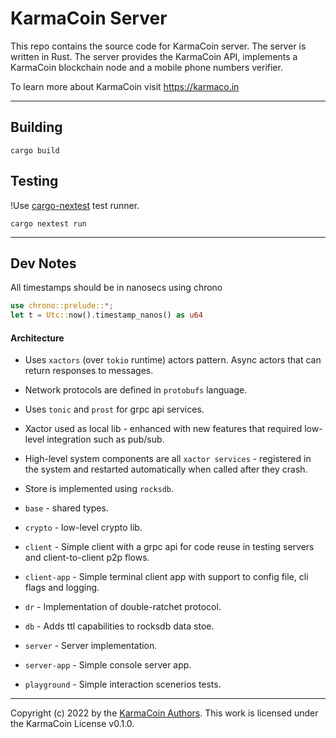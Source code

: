# KarmaCoin Server
This repo contains the source code for KarmaCoin server. The server is written in Rust.
The server provides the KarmaCoin API, implements a KarmaCoin blockchain node and a mobile phone numbers verifier.

To learn more about KarmaCoin visit https://karmaco.in

---

## Building
```cargo build```

## Testing
!Use [cargo-nextest](https://nexte.st/) test runner.

```cargo nextest run```

---

## Dev Notes

All timestamps should be in nanosecs using chrono

```rust
use chrono::prelude::*;
let t = Utc::now().timestamp_nanos() as u64
```

#### Architecture

- Uses `xactors` (over `tokio` runtime) actors pattern. Async actors that can return responses to messages.
- Network protocols are defined in `protobufs` language.
- Uses `tonic` and `prost` for grpc api services.
- Xactor used as local lib - enhanced with new features that required low-level integration such as pub/sub.
- High-level system components are all `xactor services` - registered in the system and restarted automatically when called after they crash.
- Store is implemented using `rocksdb`.

- `base` - shared types.
- `crypto` - low-level crypto lib.
- `client` - Simple client with a grpc api for code reuse in testing servers and client-to-client p2p flows.
- `client-app` - Simple terminal client app with support to config file, cli flags and logging.
- `dr` - Implementation of double-ratchet protocol.
- `db` - Adds ttl capabilities to rocksdb data stoe.
- `server` - Server implementation.
- `server-app` - Simple console server app.
- `playground` - Simple interaction scenerios tests.

---

Copyright (c) 2022 by the [KarmaCoin Authors](https://github.com/). This work is licensed under the KarmaCoin License v0.1.0.




